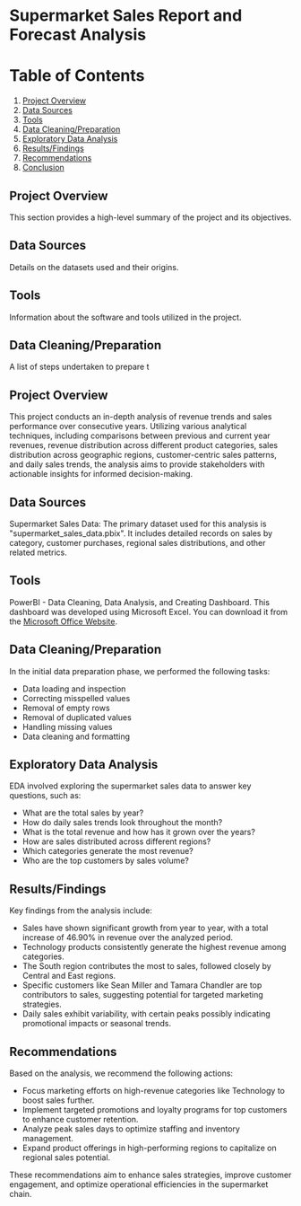 
# Supermarket Sales Report and Forecast Analysis

# Table of Contents

1. [Project Overview](#project-overview)
2. [Data Sources](#data-sources)
3. [Tools](#tools)
4. [Data Cleaning/Preparation](#data-cleaningpreparation)
5. [Exploratory Data Analysis](#exploratory-data-analysis)
6. [Results/Findings](#resultsfindings)
7. [Recommendations](#recommendations)
8. [Conclusion](#conclusion)

## Project Overview
This section provides a high-level summary of the project and its objectives.

## Data Sources
Details on the datasets used and their origins.

## Tools
Information about the software and tools utilized in the project.

## Data Cleaning/Preparation
A list of steps undertaken to prepare t


## Project Overview
This project conducts an in-depth analysis of revenue trends and sales performance over consecutive years. Utilizing various analytical techniques, including comparisons between previous and current year revenues, revenue distribution across different product categories, sales distribution across geographic regions, customer-centric sales patterns, and daily sales trends, the analysis aims to provide stakeholders with actionable insights for informed decision-making.

## Data Sources
Supermarket Sales Data: The primary dataset used for this analysis is "supermarket_sales_data.pbix". It includes detailed records on sales by category, customer purchases, regional sales distributions, and other related metrics.

## Tools
PowerBI - Data Cleaning, Data Analysis, and Creating Dashboard.
This dashboard was developed using Microsoft Excel. You can download it from the [Microsoft Office Website](https://www.office.com/).

## Data Cleaning/Preparation
In the initial data preparation phase, we performed the following tasks:

- Data loading and inspection
- Correcting misspelled values
- Removal of empty rows
- Removal of duplicated values
- Handling missing values
- Data cleaning and formatting

## Exploratory Data Analysis
EDA involved exploring the supermarket sales data to answer key questions, such as:

- What are the total sales by year?
- How do daily sales trends look throughout the month?
- What is the total revenue and how has it grown over the years?
- How are sales distributed across different regions?
- Which categories generate the most revenue?
- Who are the top customers by sales volume?

## Results/Findings
Key findings from the analysis include:

- Sales have shown significant growth from year to year, with a total increase of 46.90% in revenue over the analyzed period.
- Technology products consistently generate the highest revenue among categories.
- The South region contributes the most to sales, followed closely by Central and East regions.
- Specific customers like Sean Miller and Tamara Chandler are top contributors to sales, suggesting potential for targeted marketing strategies.
- Daily sales exhibit variability, with certain peaks possibly indicating promotional impacts or seasonal trends.

## Recommendations
Based on the analysis, we recommend the following actions:

- Focus marketing efforts on high-revenue categories like Technology to boost sales further.
- Implement targeted promotions and loyalty programs for top customers to enhance customer retention.
- Analyze peak sales days to optimize staffing and inventory management.
- Expand product offerings in high-performing regions to capitalize on regional sales potential.

These recommendations aim to enhance sales strategies, improve customer engagement, and optimize operational efficiencies in the supermarket chain.

